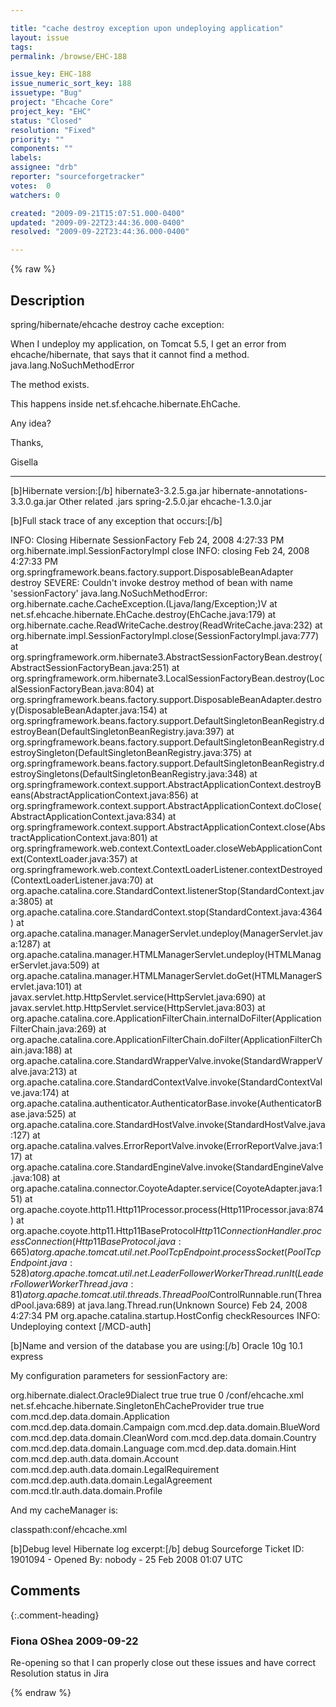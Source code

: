 ```yaml
---

title: "cache destroy exception upon undeploying application"
layout: issue
tags: 
permalink: /browse/EHC-188

issue_key: EHC-188
issue_numeric_sort_key: 188
issuetype: "Bug"
project: "Ehcache Core"
project_key: "EHC"
status: "Closed"
resolution: "Fixed"
priority: ""
components: ""
labels: 
assignee: "drb"
reporter: "sourceforgetracker"
votes:  0
watchers: 0

created: "2009-09-21T15:07:51.000-0400"
updated: "2009-09-22T23:44:36.000-0400"
resolved: "2009-09-22T23:44:36.000-0400"

---
```




{% raw %}



## Description

<div markdown="1" class="description">

spring/hibernate/ehcache destroy cache exception:

When I undeploy my application, on Tomcat 5.5, I get an error from ehcache/hibernate, that says that it cannot find a method.
java.lang.NoSuchMethodError

The method exists.

 This happens inside net.sf.ehcache.hibernate.EhCache.

Any idea?  

Thanks,

Gisella

----------------


[b]Hibernate version:[/b] 
hibernate3-3.2.5.ga.jar
hibernate-annotations-3.3.0.ga.jar
Other related .jars
spring-2.5.0.jar
ehcache-1.3.0.jar


[b]Full stack trace of any exception that occurs:[/b]


INFO: Closing Hibernate SessionFactory
Feb 24, 2008 4:27:33 PM org.hibernate.impl.SessionFactoryImpl close
INFO: closing
Feb 24, 2008 4:27:33 PM org.springframework.beans.factory.support.DisposableBeanAdapter destroy
SEVERE: Couldn't invoke destroy method of bean with name 'sessionFactory'
java.lang.NoSuchMethodError: org.hibernate.cache.CacheException.<init>(Ljava/lang/Exception;)V
 at net.sf.ehcache.hibernate.EhCache.destroy(EhCache.java:179)
 at org.hibernate.cache.ReadWriteCache.destroy(ReadWriteCache.java:232)
 at org.hibernate.impl.SessionFactoryImpl.close(SessionFactoryImpl.java:777)
 at org.springframework.orm.hibernate3.AbstractSessionFactoryBean.destroy(AbstractSessionFactoryBean.java:251)
 at org.springframework.orm.hibernate3.LocalSessionFactoryBean.destroy(LocalSessionFactoryBean.java:804)
 at org.springframework.beans.factory.support.DisposableBeanAdapter.destroy(DisposableBeanAdapter.java:154)
 at org.springframework.beans.factory.support.DefaultSingletonBeanRegistry.destroyBean(DefaultSingletonBeanRegistry.java:397)
 at org.springframework.beans.factory.support.DefaultSingletonBeanRegistry.destroySingleton(DefaultSingletonBeanRegistry.java:375)
 at org.springframework.beans.factory.support.DefaultSingletonBeanRegistry.destroySingletons(DefaultSingletonBeanRegistry.java:348)
 at org.springframework.context.support.AbstractApplicationContext.destroyBeans(AbstractApplicationContext.java:856)
 at org.springframework.context.support.AbstractApplicationContext.doClose(AbstractApplicationContext.java:834)
 at org.springframework.context.support.AbstractApplicationContext.close(AbstractApplicationContext.java:801)
 at org.springframework.web.context.ContextLoader.closeWebApplicationContext(ContextLoader.java:357)
 at org.springframework.web.context.ContextLoaderListener.contextDestroyed(ContextLoaderListener.java:70)
 at org.apache.catalina.core.StandardContext.listenerStop(StandardContext.java:3805)
 at org.apache.catalina.core.StandardContext.stop(StandardContext.java:4364)
 at org.apache.catalina.manager.ManagerServlet.undeploy(ManagerServlet.java:1287)
 at org.apache.catalina.manager.HTMLManagerServlet.undeploy(HTMLManagerServlet.java:509)
 at org.apache.catalina.manager.HTMLManagerServlet.doGet(HTMLManagerServlet.java:101)
 at javax.servlet.http.HttpServlet.service(HttpServlet.java:690)
 at javax.servlet.http.HttpServlet.service(HttpServlet.java:803)
 at org.apache.catalina.core.ApplicationFilterChain.internalDoFilter(ApplicationFilterChain.java:269)
 at org.apache.catalina.core.ApplicationFilterChain.doFilter(ApplicationFilterChain.java:188)
 at org.apache.catalina.core.StandardWrapperValve.invoke(StandardWrapperValve.java:213)
 at org.apache.catalina.core.StandardContextValve.invoke(StandardContextValve.java:174)
 at org.apache.catalina.authenticator.AuthenticatorBase.invoke(AuthenticatorBase.java:525)
 at org.apache.catalina.core.StandardHostValve.invoke(StandardHostValve.java:127)
 at org.apache.catalina.valves.ErrorReportValve.invoke(ErrorReportValve.java:117)
 at org.apache.catalina.core.StandardEngineValve.invoke(StandardEngineValve.java:108)
 at org.apache.catalina.connector.CoyoteAdapter.service(CoyoteAdapter.java:151)
 at org.apache.coyote.http11.Http11Processor.process(Http11Processor.java:874)
 at org.apache.coyote.http11.Http11BaseProtocol$Http11ConnectionHandler.processConnection(Http11BaseProtocol.java:665)
 at org.apache.tomcat.util.net.PoolTcpEndpoint.processSocket(PoolTcpEndpoint.java:528)
 at org.apache.tomcat.util.net.LeaderFollowerWorkerThread.runIt(LeaderFollowerWorkerThread.java:81)
 at org.apache.tomcat.util.threads.ThreadPool$ControlRunnable.run(ThreadPool.java:689)
 at java.lang.Thread.run(Unknown Source)
Feb 24, 2008 4:27:34 PM org.apache.catalina.startup.HostConfig checkResources
INFO: Undeploying context [/MCD-auth]





[b]Name and version of the database you are using:[/b]
Oracle 10g 10.1 express

My configuration parameters for sessionFactory are:

 <bean id="sessionFactory"
  class="org.springframework.orm.hibernate3.annotation.AnnotationSessionFactoryBean">
  <property name="dataSource">
   <ref bean="dataSourceJndi" />
  </property>
  <property name="hibernateProperties">
   <props>
    <prop key="hibernate.dialect">
     org.hibernate.dialect.Oracle9Dialect
    </prop>
    <prop key="hibernate.show\1sql">true</prop>
    <prop key="hibernate.format\1sql">true</prop>
    <prop key="hibernate.use\1sql\1comments">true</prop>
    <prop key="hibernate.jdbc.batch\1size">0</prop>
    <!-- Make sure there is only one cache manager -->
    <prop key="net.sf.ehcache.configurationResourceName">/conf/ehcache.xml</prop>
    <prop key="hibernate.cache.provider\1class">
     net.sf.ehcache.hibernate.SingletonEhCacheProvider
    </prop>
    <prop key="hibernate.cache.use\1second\1level\1cache">
     true
    </prop>
    <prop key="hibernate.cache.use\1query\1cache">true</prop>
    <!-- prop key="hibernate.hbm2ddl.auto">create</prop -->
   </props>
  </property>
  <property name="annotatedClasses">
   <list>
    <value>com.mcd.dep.data.domain.Application</value>
    <value>com.mcd.dep.data.domain.Campaign</value>
    <value>com.mcd.dep.data.domain.BlueWord</value>
    <value>com.mcd.dep.data.domain.CleanWord</value>
    <value>com.mcd.dep.data.domain.Country</value>
    <value>com.mcd.dep.data.domain.Language</value>
    <value>com.mcd.dep.data.domain.Hint</value>
    <value>com.mcd.dep.auth.data.domain.Account</value>
    <value>com.mcd.dep.auth.data.domain.LegalRequirement</value>
    <value>com.mcd.dep.auth.data.domain.LegalAgreement</value>
    <value>com.mcd.tlr.auth.data.domain.Profile</value>
   </list>
  </property>
 </bean>


And my cacheManager is:

 <bean id="cacheManager"
  class="org.springframework.cache.ehcache.EhCacheManagerFactoryBean">
  <property name="configLocation">
   <value>classpath:conf/ehcache.xml</value>
  </property>
  <property name="shared" value="true" />
 </bean>

[b]Debug level Hibernate log excerpt:[/b]
debug
Sourceforge Ticket ID: 1901094 - Opened By: nobody - 25 Feb 2008 01:07 UTC

</div>

## Comments


{:.comment-heading}
### **Fiona OShea** <span class="date">2009-09-22</span>

<div markdown="1" class="comment">

Re-opening so that I can properly close out these issues and have correct Resolution status in Jira

</div>



{% endraw %}
